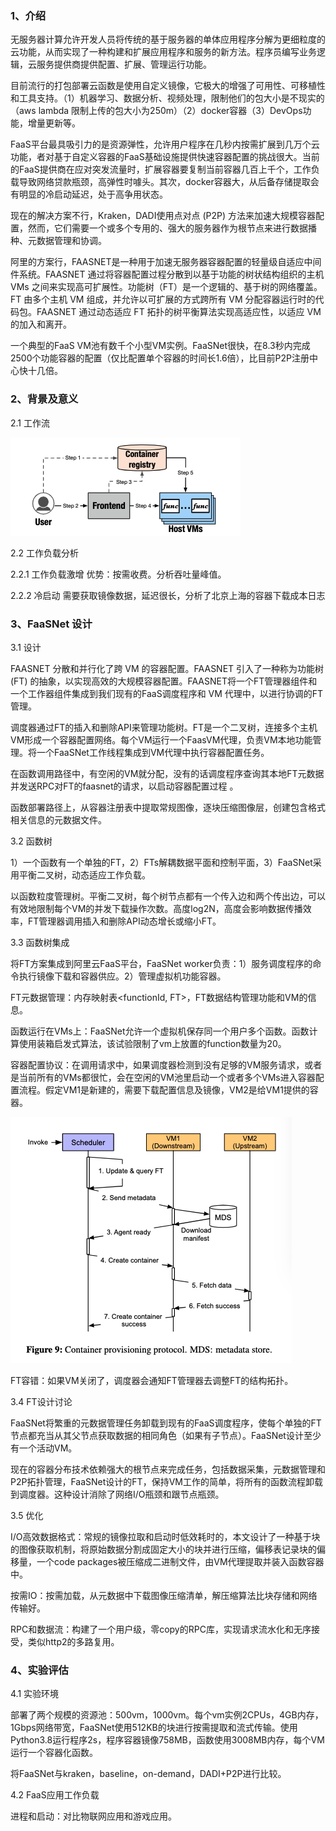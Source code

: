 ### 1、介绍

无服务器计算允许开发人员将传统的基于服务器的单体应用程序分解为更细粒度的云功能，从而实现了一种构建和扩展应用程序和服务的新方法。程序员编写业务逻辑，云服务提供商提供配置、扩展、管理运行功能。

目前流行的打包部署云函数是使用自定义镜像，它极大的增强了可用性、可移植性和工具支持。（1）机器学习、数据分析、视频处理，限制他们的包大小是不现实的（aws lambda 限制上传的包大小为250m）（2）docker容器（3）DevOps功能，增量更新等。

FaaS平台最具吸引力的是资源弹性，允许用户程序在几秒内按需扩展到几万个云功能，者对基于自定义容器的FaaS基础设施提供快速容器配置的挑战很大。当前的FaaS提供商在应对突发流量时，扩展容器要复制当前容器几百上千个，工作负载导致网络贷款瓶颈，高弹性时噱头。其次，docker容器大，从后备存储提取会有明显的冷启动延迟，处于高争用状态。

现在的解决方案不行，Kraken，DADI使用点对点 (P2P) 方法来加速大规模容器配置，然而，它们需要一个或多个专用的、强大的服务器作为根节点来进行数据播种、元数据管理和协调。

阿里的方案行，FAASNET是一种用于加速无服务器容器配置的轻量级自适应中间件系统。FAASNET 通过将容器配置过程分散到以基于功能的树状结构组织的主机 VMs 之间来实现高可扩展性。功能树（FT）是一个逻辑的、基于树的网络覆盖。 FT 由多个主机 VM 组成，并允许以可扩展的方式跨所有 VM 分配容器运行时的代码包。FAASNET 通过动态适应 FT 拓扑的树平衡算法实现高适应性，以适应 VM 的加入和离开。

一个典型的FaaS VM池有数千个小型VM实例。FaaSNet很快，在8.3秒内完成2500个功能容器的配置（仅比配置单个容器的时间长1.6倍），比目前P2P注册中心快十几倍。

### 2、背景及意义

2.1 工作流

![](./image/workflows.png)

2.2 工作负载分析

2.2.1 工作负载激增   优势：按需收费。分析吞吐量峰值。

2.2.2 冷启动  需要获取镜像数据，延迟很长，分析了北京上海的容器下载成本日志

### 3、FaaSNet 设计

3.1 设计

FAASNET 分散和并行化了跨 VM 的容器配置。FAASNET 引入了一种称为功能树 (FT) 的抽象，以实现高效的大规模容器配置。FAASNET将一个FT管理器组件和一个工作器组件集成到我们现有的FaaS调度程序和 VM 代理中，以进行协调的FT管理。

调度器通过FT的插入和删除API来管理功能树。FT是一个二叉树，连接多个主机VM形成一个容器配置网络。每个VM运行一个FaasVM代理，负责VM本地功能管理。将一个FaaSNet工作线程集成到VM代理中执行容器配置任务。

在函数调用路径中，有空闲的VM就分配，没有的话调度程序查询其本地FT元数据并发送RPC对FT的faasnet的请求，以启动容器配置过程 。

函数部署路径上，从容器注册表中提取常规图像，逐块压缩图像层，创建包含格式相关信息的元数据文件。

3.2 函数树

1）一个函数有一个单独的FT，2）FTs解耦数据平面和控制平面，3）FaaSNet采用平衡二叉树，动态适应工作负载。

以函数粒度管理树。平衡二叉树，每个树节点都有一个传入边和两个传出边，可以有效地限制每个VM的并发下载操作次数。高度log2N，高度会影响数据传播效率，FT管理器调用插入和删除API动态增长或缩小FT。

3.3 函数树集成

将FT方案集成到阿里云FaaS平台，FaaSNet worker负责：1）服务调度程序的命令执行镜像下载和容器供应。2）管理虚拟机功能容器。

FT元数据管理：内存映射表<functionId, FT>，FT数据结构管理功能和VM的信息。

函数运行在VMs上：FaaSNet允许一个虚拟机保存同一个用户多个函数。函数计算使用装箱启发式算法，该试验限制了vm上放置的function数量为20。

容器配置协议：在调用请求中，如果调度器检测到没有足够的VM服务请求，或者是当前所有的VMs都很忙，会在空闲的VM池里启动一个或者多个VMs进入容器配置流程。假定VM1是新建的，需要下载配置信息及镜像，VM2是给VM1提供的容器。

![](./image/容器配置协议.png)

FT容错：如果VM关闭了，调度器会通知FT管理器去调整FT的结构拓扑。

3.4 FT设计讨论

FaaSNet将繁重的元数据管理任务卸载到现有的FaaS调度程序，使每个单独的FT节点都充当从其父节点获取数据的相同角色（如果有子节点）。FaaSNet设计至少有一个活动VM。

现在的容器分布技术依赖强大的根节点来完成任务，包括数据采集，元数据管理和P2P拓扑管理，FaaSNet设计的FT，保持VM工作的简单，将所有的函数流程卸载到调度器。这种设计消除了网络I/O瓶颈和跟节点瓶颈。

3.5 优化

I/O高效数据格式：常规的镜像拉取和启动时低效耗时的，本文设计了一种基于块的图像获取机制，将原始数据分割成固定大小的块并进行压缩，偏移表记录块的偏移量，一个code packages被压缩成二进制文件，由VM代理提取并装入函数容器中。

按需IO：按需加载，从元数据中下载图像压缩清单，解压缩算法比块存储和网络传输好。

RPC和数据流：构建了一个用户级，零copy的RPC库，实现请求流水化和无序接受，类似http2的多路复用。

### 4、实验评估

4.1 实验环境

部署了两个规模的资源池：500vm，1000vm。每个vm实例2CPUs，4GB内存，1Gbps网络带宽，FaaSNet使用512KB的块进行按需提取和流式传输。使用Python3.8运行程序2s，程序容器镜像758MB，函数使用3008MB内存，每个VM运行一个容器化函数。

将FaaSNet与kraken，baseline，on-demand，DADI+P2P进行比较。

4.2 FaaS应用工作负载

进程和启动：对比物联网应用和游戏应用。
